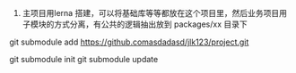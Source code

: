 1. 主项目用lerna 搭建，可以将基础库等等都放在这个项目里，然后业务项目用子模块的方式分离，有公共的逻辑抽出放到 packages/xx 目录下

<!-- 添加 git 子模块 命令 -->
git submodule add https://github.comasdadasd/jlk123/project.git

<!-- 新clone的主项目 拉取 子模块命令 -->
git submodule init
git submodule update

<!-- 在子模块更新过代码后, 主项目需要更新 引用, 引用是记录子模块项目的 hash 值. -->
